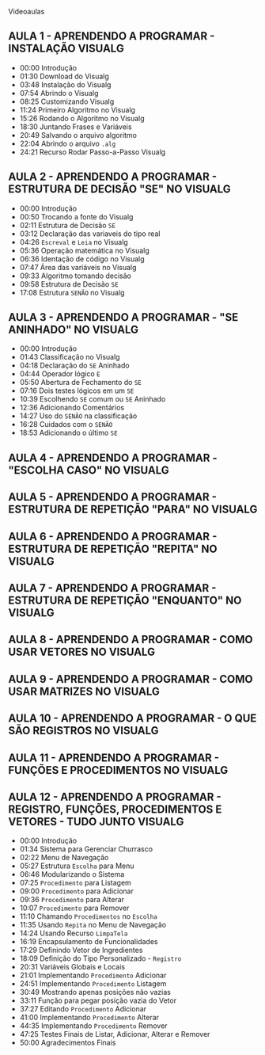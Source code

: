 Videoaulas

## AULA 1 - APRENDENDO A PROGRAMAR - INSTALAÇÃO VISUALG
- 00:00 Introdução
- 01:30 Download do Visualg
- 03:48 Instalação do Visualg
- 07:54 Abrindo o Visualg
- 08:25 Customizando Visualg
- 11:24 Primeiro Algoritmo no Visualg
- 15:26 Rodando o Algoritmo no Visualg
- 18:30 Juntando Frases e Variáveis
- 20:49 Salvando o arquivo algoritmo
- 22:04 Abrindo o arquivo ```.alg```
- 24:21 Recurso Rodar Passo-a-Passo Visualg

## AULA 2 - APRENDENDO A PROGRAMAR - ESTRUTURA DE DECISÃO "SE" NO VISUALG
- 00:00 Introdução
- 00:50 Trocando a fonte do Visualg
- 02:11 Estrutura de Decisão ```SE```
- 03:12 Declaração das variaveis do tipo real
- 04:26 ```Escreval``` e ```Leia``` no Visualg
- 05:36 Operação matemática no Visualg
- 06:36 Identação de código no Visualg
- 07:47 Área das variáveis no Visualg
- 09:33 Algoritmo tomando decisão
- 09:58 Estrutura de Decisão ```SE```
- 17:08 Estrutura ```SENÃO``` no Visualg

## AULA 3 - APRENDENDO A PROGRAMAR - "SE ANINHADO" NO VISUALG
- 00:00 Introdução
- 01:43 Classificação no Visualg
- 04:18 Declaração do ```SE``` Aninhado
- 04:44 Operador lógico ```E```
- 05:50 Abertura de Fechamento do ```SE```
- 07:16 Dois testes lógicos em um ```SE```
- 10:39 Escolhendo ```SE``` comum ou ```SE``` Aninhado
- 12:36 Adicionando Comentários
- 14:27 Uso do ```SENÃO``` na classificação
- 16:28 Cuidados com o ```SENÃO```
- 18:53 Adicionando o último ```SE```

## AULA 4 - APRENDENDO A PROGRAMAR - "ESCOLHA CASO" NO VISUALG
## AULA 5 - APRENDENDO A PROGRAMAR - ESTRUTURA DE REPETIÇÃO "PARA" NO VISUALG
## AULA 6 - APRENDENDO A PROGRAMAR - ESTRUTURA DE REPETIÇÃO "REPITA" NO VISUALG
## AULA 7 - APRENDENDO A PROGRAMAR - ESTRUTURA DE REPETIÇÃO "ENQUANTO" NO VISUALG
## AULA 8 - APRENDENDO A PROGRAMAR - COMO USAR VETORES NO VISUALG
## AULA 9 - APRENDENDO A PROGRAMAR - COMO USAR MATRIZES NO VISUALG
## AULA 10 - APRENDENDO A PROGRAMAR - O QUE SÃO REGISTROS NO VISUALG
## AULA 11 - APRENDENDO A PROGRAMAR - FUNÇÕES E PROCEDIMENTOS NO VISUALG

## AULA 12 - APRENDENDO A PROGRAMAR - REGISTRO, FUNÇÕES, PROCEDIMENTOS E VETORES - TUDO JUNTO VISUALG
- 00:00 Introdução
- 01:34 Sistema para Gerenciar Churrasco
- 02:22 Menu de Navegação
- 05:27 Estrutura ```Escolha``` para Menu
- 06:46 Modularizando o Sistema
- 07:25 ```Procedimento``` para Listagem
- 09:00 ```Procedimento``` para Adicionar
- 09:36 ```Procedimento``` para Alterar
- 10:07 ```Procedimento``` para Remover
- 11:10 Chamando ```Procedimentos``` no ```Escolha```
- 11:35 Usando ```Repita``` no Menu de Navegação
- 14:24 Usando Recurso ```LimpaTela```
- 16:19 Encapsulamento de Funcionalidades
- 17:29 Definindo Vetor de Ingredientes
- 18:09 Definição do Tipo Personalizado - ```Registro```
- 20:31 Variáveis Globais e Locais
- 21:01 Implementando ```Procedimento``` Adicionar
- 24:51 Implementando ```Procedimento``` Listagem
- 30:49 Mostrando apenas posições não vazias
- 33:11 Função para pegar posição vazia do Vetor
- 37:27 Editando ```Procedimento``` Adicionar
- 41:00 Implementando ```Procedimento``` Alterar
- 44:35 Implementando ```Procedimento``` Remover
- 47:25 Testes Finais de Listar, Adicionar, Alterar e Remover
- 50:00 Agradecimentos Finais








